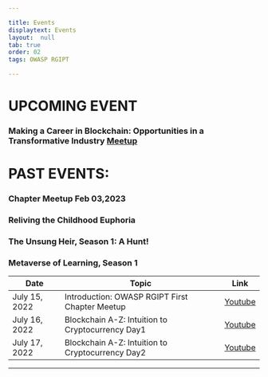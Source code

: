 ```yaml
---

title: Events
displaytext: Events
layout:  null
tab: true
order: 02
tags: OWASP RGIPT

---
```

# UPCOMING EVENT
### Making a Career in Blockchain: Opportunities in a Transformative Industry  [Meetup](https://www.meetup.com/owasp-rajiv-gandhi-institute-of-petroleum-technology/events/295927012/)





# PAST EVENTS:

### Chapter Meetup Feb 03,2023

### Reliving the Childhood Euphoria

### The Unsung Heir, Season 1: A Hunt!

### Metaverse of Learning, Season 1
| Date | Topic | Link |
| --- | --- | --- |
| July 15, 2022 | Introduction: OWASP RGIPT First Chapter Meetup | [Youtube](https://youtu.be/gvXmhfH-qVU)|
| July 16, 2022 | Blockchain A-Z: Intuition to Cryptocurrency Day1 | [Youtube](https://youtu.be/CThmR1DOIyw)|
| July 17, 2022 | Blockchain A-Z: Intuition to Cryptocurrency Day2 | [Youtube](https://youtu.be/RHSv0DV_A7U)|
---


